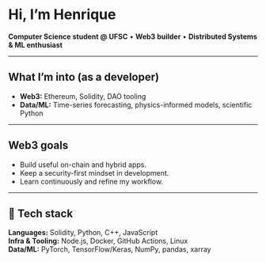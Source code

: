 # Hi, I’m Henrique

**Computer Science student @ UFSC** • **Web3 builder** • **Distributed Systems & ML enthusiast**

---

## What I’m into (as a developer)

- **Web3:** Ethereum, Solidity, DAO tooling
- **Data/ML:** Time-series forecasting, physics-informed models, scientific Python
  
---

## Web3 goals

- Build useful on-chain and hybrid apps.
- Keep a security-first mindset in development.
- Learn continuously and refine my workflow.

---

## 🔧 Tech stack

**Languages:** Solidity, Python, C++, JavaScript  
**Infra & Tooling:** Node.js, Docker, GitHub Actions, Linux  
**Data/ML:** PyTorch, TensorFlow/Keras, NumPy, pandas, xarray


